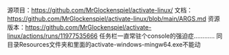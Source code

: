 源项目：https://github.com/MrGlockenspiel/activate-linux/
文档：https://github.com/MrGlockenspiel/activate-linux/blob/main/ARGS.md
资源版本：https://github.com/MrGlockenspiel/activate-linux/actions/runs/11977535666
任务栏一直常驻个console的强迫症…………
同目录Resources文件夹和里面的activate-windows-mingw64.exe不能动